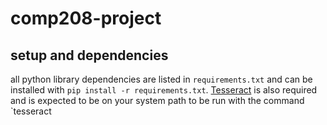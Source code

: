 # comp208-project

## setup and dependencies
all python library dependencies are listed in `requirements.txt` and can be installed with `pip install -r requirements.txt`. [Tesseract](https://github.com/tesseract-ocr/tesseract) is also required and is expected to be on your system path to be run with the command `tesseract

